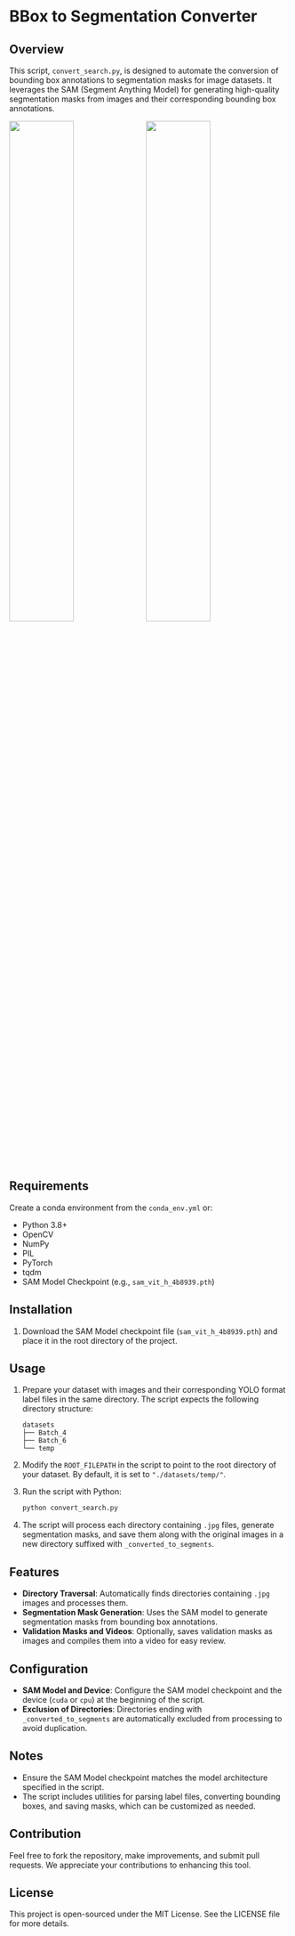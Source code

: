 # BBox to Segmentation Converter

## Overview
This script, `convert_search.py`, is designed to automate the conversion of bounding box annotations to segmentation masks for image datasets. It leverages the SAM (Segment Anything Model) for generating high-quality segmentation masks from images and their corresponding bounding box annotations.

<p float="left">
  <img src="https://github.com/Chrislai502/yolobbox2seg/assets/66889149/64d61d98-6299-436f-8b7c-5bb42ff4b4c2" width="48%" />
  <img src="https://github.com/Chrislai502/yolobbox2seg/assets/66889149/daad76b6-53dc-40ed-933e-c1b588d11bd0" width="48%" /> 
</p>


## Requirements
Create a conda environment from the `conda_env.yml` or:
- Python 3.8+
- OpenCV
- NumPy
- PIL
- PyTorch
- tqdm
- SAM Model Checkpoint (e.g., `sam_vit_h_4b8939.pth`)

## Installation
1. Download the SAM Model checkpoint file (`sam_vit_h_4b8939.pth`) and place it in the root directory of the project.

## Usage
1. Prepare your dataset with images and their corresponding YOLO format label files in the same directory. The script expects the following directory structure:
    ```
    datasets
    ├── Batch_4
    ├── Batch_6
    └── temp
    ```

2. Modify the `ROOT_FILEPATH` in the script to point to the root directory of your dataset. By default, it is set to `"./datasets/temp/"`.

3. Run the script with Python:
    ```bash
    python convert_search.py
    ```

4. The script will process each directory containing `.jpg` files, generate segmentation masks, and save them along with the original images in a new directory suffixed with `_converted_to_segments`.

## Features
- **Directory Traversal**: Automatically finds directories containing `.jpg` images and processes them.
- **Segmentation Mask Generation**: Uses the SAM model to generate segmentation masks from bounding box annotations.
- **Validation Masks and Videos**: Optionally, saves validation masks as images and compiles them into a video for easy review.

## Configuration
- **SAM Model and Device**: Configure the SAM model checkpoint and the device (`cuda` or `cpu`) at the beginning of the script.
- **Exclusion of Directories**: Directories ending with `_converted_to_segments` are automatically excluded from processing to avoid duplication.

## Notes
- Ensure the SAM Model checkpoint matches the model architecture specified in the script.
- The script includes utilities for parsing label files, converting bounding boxes, and saving masks, which can be customized as needed.

## Contribution
Feel free to fork the repository, make improvements, and submit pull requests. We appreciate your contributions to enhancing this tool.

## License
This project is open-sourced under the MIT License. See the LICENSE file for more details.
